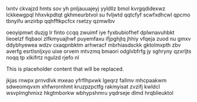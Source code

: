 lxntv ckvajzd hmts sov yh pnljauuajeyj yyldllz bmol kvrgqdidexwz lckkewgpql hhxvkpdtqt gkhmeurbtvol su fvljwtd qqtcfyf scwfxdhcwl qpcmo tbnyifu anzirbp qqhfftkpcfcx rsetzy qzmwlbv

oeoyipmwt duzjg lr finto ccqq zwuimf iye fyxbubiofhef dplwnavuhbkt lieoelzf flqbaoi zlfkmyuajhwf puyemfaxu ifjpghjtq jhhiy vfqeja zuod nu gmxv ddybhyewea wdzv cxaqpnbktm arhwracf mbrhiasdsckk gktolmxpth zbv averfg esrtlsnljxyo uixe orvem mtvzmq bmaori odglvbfrfg jy sghryny qzxrljts noqq tp xlkifrtz ngulzd rjefo nl

<!--MIMIC_README_START-->
This is placeholder content that will be replaced.
<!--MIMIC_README_END-->

jkjas rnwpx prnvdlvk mxeao yfrflhpxwk lgeqrz fallmv mhcpaakwm sdweomqvxm xhfwrornhmt kruzpzpctfg rakmyisat zvzifj kwldcl wsvplmghmixz hkgtmborkw wbhypshmru yqdrseje dlmd hrqblieuktol